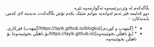 <div dir="rtl">
بڵاگەکەم لە وێردپرێسەوە ئەگوازمەوە ئێرە.
<br/>
دوو کەلیمە فێر ئەبم لەوانەیە بتوانم شتێک بکەم تۆش بڵاگەکەت نەبەیتە لای کەس.
<br/>
بابەتەکان:
- 
<br/>
<ul dir="rtl">
<li>
* [گیتهەب و کوردی](https://layik.github.io/blogku/گیتهەب) فێرکاری.
</li><li>
* [بۆ ناهێڵن بخوێنینەوە](https://layik.github.io/بۆ ناهێڵن بخوێنینەوە) بۆ ناهێڵن بخوێنینەوە.
</li>
</ul>
</div>
